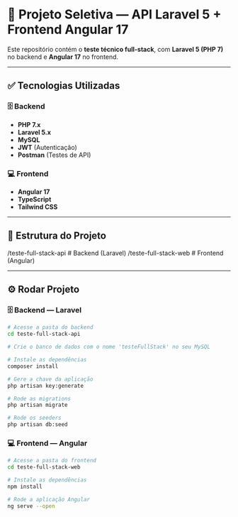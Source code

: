 # 🚀 Projeto Seletiva — API Laravel 5 + Frontend Angular 17

Este repositório contém o **teste técnico full-stack**, com **Laravel 5 (PHP 7)** no backend e **Angular 17** no frontend.

---

## ✅ Tecnologias Utilizadas

### 🗄️ Backend
- **PHP 7.x**
- **Laravel 5.x**
- **MySQL**
- **JWT** (Autenticação)
- **Postman** (Testes de API)

### 💻 Frontend
- **Angular 17**
- **TypeScript**
- **Tailwind CSS**

---

## 📂 Estrutura do Projeto
/teste-full-stack-api # Backend (Laravel)
/teste-full-stack-web # Frontend (Angular)


---

## ⚙️ Rodar Projeto

### 🗄️ Backend — Laravel

```bash
# Acesse a pasta do backend
cd teste-full-stack-api

# Crie o banco de dados com o nome 'testeFullStack' no seu MySQL

# Instale as dependências
composer install

# Gere a chave da aplicação
php artisan key:generate

# Rode as migrations
php artisan migrate

# Rode os seeders
php artisan db:seed
```

### 💻 Frontend — Angular

```bash
# Acesse a pasta do frontend
cd teste-full-stack-web

# Instale as dependências
npm install

# Rode a aplicação Angular
ng serve --open
```

